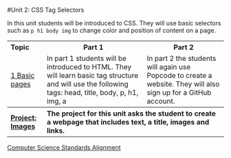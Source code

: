 #Unit 2: CSS Tag Selectors 

In this unit students will be introduced to CSS. They will use basic selectors such as `p h1 body img` to change color and position of content on a page.

<table>
<tr>
	<th align="left">Topic</th>
	<th>Part 1</th>
	<th>Part 2</th>
</tr>
<tr>
	<td align="left"> <a href="weeks/week1">1 Basic pages</a> </td>
	<td>In part 1 students will be introduced to HTML. They will learn basic tag structure and will use the following tags: head, title, body, p, h1, img, a </td>
	<td>In part 2 the students will again use Popcode to create a website. They will also sign up for a GitHub account.</td>
</tr>
<tr>
	<th align="left"><a href ="projects/project1" >Project: Images</a> </th>
	<th align="left" colspan="2">The project for this unit asks the student to create a webpage that includes text, a title, images and links. </th>
</table>


[Computer Science Standards Alignment](csStandards.md)


